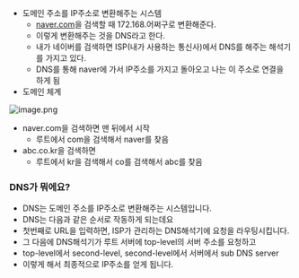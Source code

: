 - 도메인 주소를 IP주소로 변환해주는 시스템
    - [naver.com](http://naver.com)을 검색할 때 172.168.어쩌구로 변환해준다.
    - 이렇게 변환해주는 것을 DNS라고 한다.
    - 내가 네이버를 검색하면 ISP(내가 사용하는 통신사)에서 DNS를 해주는 해석기를 가지고 있다.
    - DNS를 통해 naver에 가서 IP주소를 가지고 돌아오고 나는 이 주소로 연결을 하게 됨
- 도메인 체계

![image.png](https://prod-files-secure.s3.us-west-2.amazonaws.com/4fba3f0c-dcc6-460f-b219-0fcf2220fbcf/8e9c8a1b-d71e-4a1f-bf8f-2bf72f2167c9/image.png)

- naver.com을 검색하면 맨 뒤에서 시작
    - 루트에서 com을 검색해서 naver를 찾음
- abc.co.kr을 검색하면
    - 루트에서 kr을 검색해서 co를 검색해서 abc를 찾음

### DNS가 뭐에요?

- DNS는 도메인 주소를 IP주소로 변환해주는 시스템입니다.
- DNS는 다음과 같은 순서로 작동하게 되는데요
- 첫번째로 URL을 입력하면, ISP가 관리하는 DNS해석기에 요청을 라우팅시킵니다.
- 그 다음에 DNS해석기가 루트 서버에 top-level의 서버 주소를 요청하고
- top-level에서 second-level, second-level에서 서버에서 sub DNS server
- 이렇게 해서 최종적으로 IP주소를 얻게 됩니다.
